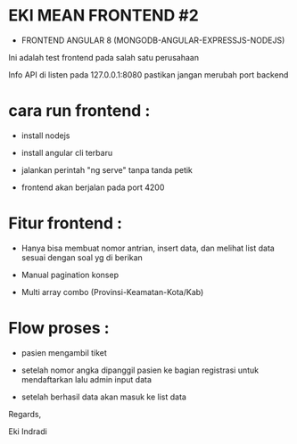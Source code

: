 # EKI MEAN FRONTEND #2


- FRONTEND ANGULAR 8 (MONGODB-ANGULAR-EXPRESSJS-NODEJS)


Ini adalah test frontend pada salah satu perusahaan

Info API di listen pada 127.0.0.1:8080  pastikan jangan merubah port backend





# cara run frontend :

- install nodejs

- install angular cli terbaru

- jalankan perintah "ng serve" tanpa tanda petik

- frontend akan berjalan pada port 4200





# Fitur frontend :

- Hanya bisa membuat nomor antrian, insert data, dan melihat list data sesuai dengan soal yg di berikan

- Manual pagination konsep

- Multi array combo (Provinsi-Keamatan-Kota/Kab)





# Flow proses :

- pasien mengambil tiket

- setelah nomor angka dipanggil pasien ke bagian registrasi untuk mendaftarkan lalu admin input data

- setelah berhasil data akan masuk ke list data



Regards,

Eki Indradi